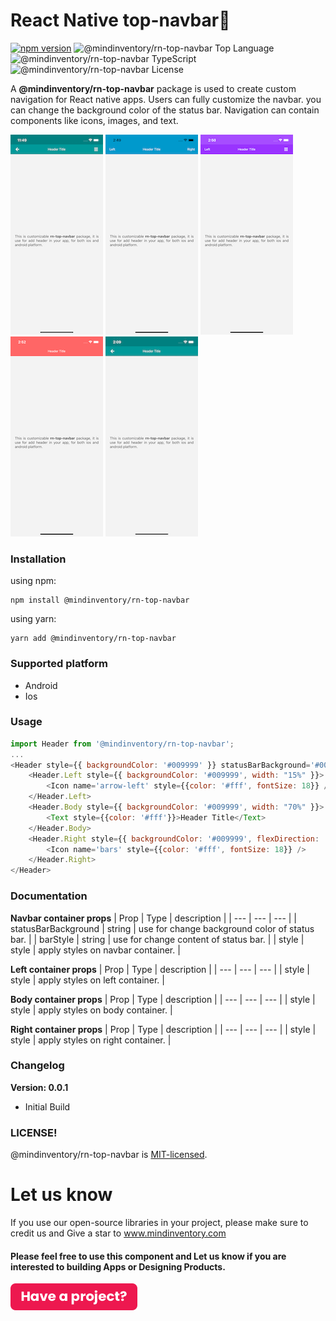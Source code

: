 # React Native top-navbar🚀

[![npm version](https://img.shields.io/npm/v/@mindinventory/rn-top-navbar.svg)](<[https://www.npmjs.com/package/@mindinventory/rn-top-navbar](https://www.npmjs.com/package/@mindinventory/rn-top-navbar)>)
![@mindinventory/rn-top-navbar Top Language](https://img.shields.io/github/languages/top/Mindinventory/rn-top-navbar)
![@mindinventory/rn-top-navbar TypeScript](https://badgen.net/npm/types/tslib)
![@mindinventory/rn-top-navbar License](https://img.shields.io/github/license/Mindinventory/rn-top-navbar)

A **@mindinventory/rn-top-navbar** package is used to create custom navigation for React native apps.
Users can fully customize the navbar. you can change the background color of the status bar. Navigation can contain components like icons, images, and text.

![navbar](media/navbar.png)
![navbar_1](media/navbar_1.png)
![navbar_2](media/navbar_2.png)
![navbar_3](media/navbar_3.png)
![navbar_4](media/navbar_4.png)

### Installation

using npm:

```
npm install @mindinventory/rn-top-navbar
```

using yarn:

```
yarn add @mindinventory/rn-top-navbar
```

### Supported platform

- Android
- Ios

### Usage

```js
import Header from '@mindinventory/rn-top-navbar';
...
<Header style={{ backgroundColor: '#009999' }} statusBarBackground='#008080' barStyle='light-content'>
    <Header.Left style={{ backgroundColor: '#009999', width: "15%" }}>
        <Icon name='arrow-left' style={{color: '#fff', fontSize: 18}} />
    </Header.Left>
    <Header.Body style={{ backgroundColor: '#009999', width: "70%" }}>
        <Text style={{color: '#fff'}}>Header Title</Text>
    </Header.Body>
    <Header.Right style={{ backgroundColor: '#009999', flexDirection: 'row', width: '15%' }}>
        <Icon name='bars' style={{color: '#fff', fontSize: 18}} />
    </Header.Right>
</Header>
```

### Documentation

**Navbar container props**
| Prop | Type | description |
| --- | --- | --- |
| statusBarBackground | string | use for change background color of status bar. |
| barStyle | string | use for change content of status bar. |
| style | style | apply styles on navbar container. |

**Left container props**
| Prop | Type | description |
| --- | --- | --- |
| style | style | apply styles on left container. |

**Body container props**
| Prop | Type | description |
| --- | --- | --- |
| style | style | apply styles on body container. |

**Right container props**
| Prop | Type | description |
| --- | --- | --- |
| style | style | apply styles on right container. |

### Changelog

**Version: 0.0.1**

- Initial Build

### LICENSE!

@mindinventory/rn-top-navbar is [MIT-licensed](https://github.com/Mindinventory/rn-top-navbar/blob/master/LICENSE).

# Let us know

If you use our open-source libraries in your project, please make sure to credit us and Give a star to www.mindinventory.com

<p><h4>Please feel free to use this component and Let us know if you are interested to building Apps or Designing Products.</h4>
<a href="https://www.mindinventory.com/contact-us.php?utm_source=gthb&utm_medium=repo&utm_campaign=circular-cards-stack-view" target="__blank">
<img src="./media/hire_button.png" width="203" height="43"  alt="app development">
</a>

